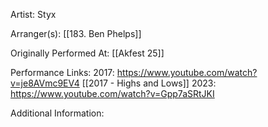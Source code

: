 Artist: Styx

  

Arranger(s): [[183. Ben Phelps]]

  

Originally Performed At: [[Akfest 25]]

  

Performance Links:
2017: https://www.youtube.com/watch?v=je8AVmc9EV4
[[2017 - Highs and Lows]]
2023: https://www.youtube.com/watch?v=Gpp7aSRtJKI

  

Additional Information:
